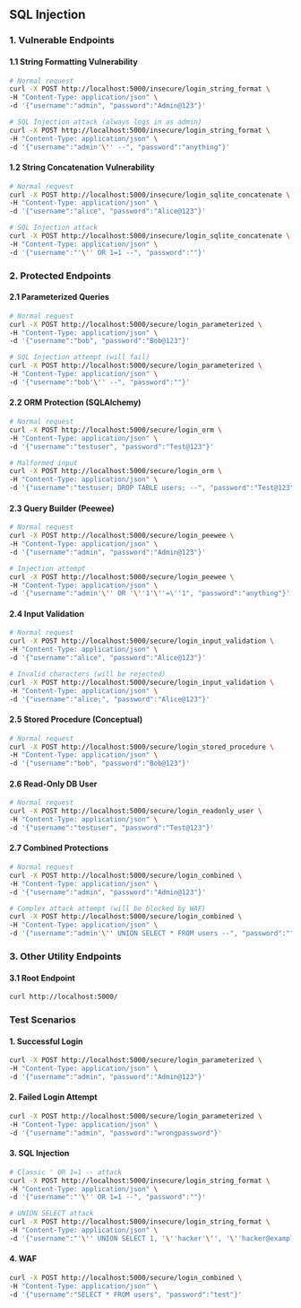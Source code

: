 ## SQL Injection

### 1. Vulnerable Endpoints

#### 1.1 String Formatting Vulnerability

```bash
# Normal request
curl -X POST http://localhost:5000/insecure/login_string_format \
-H "Content-Type: application/json" \
-d '{"username":"admin", "password":"Admin@123"}'

# SQL Injection attack (always logs in as admin)
curl -X POST http://localhost:5000/insecure/login_string_format \
-H "Content-Type: application/json" \
-d '{"username":"admin'\'' --", "password":"anything"}'
```

#### 1.2 String Concatenation Vulnerability

```bash
# Normal request
curl -X POST http://localhost:5000/insecure/login_sqlite_concatenate \
-H "Content-Type: application/json" \
-d '{"username":"alice", "password":"Alice@123"}'

# SQL Injection attack
curl -X POST http://localhost:5000/insecure/login_sqlite_concatenate \
-H "Content-Type: application/json" \
-d '{"username":"'\'' OR 1=1 --", "password":""}'
```

### 2. Protected Endpoints

#### 2.1 Parameterized Queries

```bash
# Normal request
curl -X POST http://localhost:5000/secure/login_parameterized \
-H "Content-Type: application/json" \
-d '{"username":"bob", "password":"Bob@123"}'

# SQL Injection attempt (will fail)
curl -X POST http://localhost:5000/secure/login_parameterized \
-H "Content-Type: application/json" \
-d '{"username":"bob'\'' --", "password":""}'
```

#### 2.2 ORM Protection (SQLAlchemy)

```bash
# Normal request
curl -X POST http://localhost:5000/secure/login_orm \
-H "Content-Type: application/json" \
-d '{"username":"testuser", "password":"Test@123"}'

# Malformed input
curl -X POST http://localhost:5000/secure/login_orm \
-H "Content-Type: application/json" \
-d '{"username":"testuser; DROP TABLE users; --", "password":"Test@123"}'
```

#### 2.3 Query Builder (Peewee)

```bash
# Normal request
curl -X POST http://localhost:5000/secure/login_peewee \
-H "Content-Type: application/json" \
-d '{"username":"admin", "password":"Admin@123"}'

# Injection attempt
curl -X POST http://localhost:5000/secure/login_peewee \
-H "Content-Type: application/json" \
-d '{"username":"admin'\'' OR '\''1'\''=\''1", "password":"anything"}'
```

#### 2.4 Input Validation

```bash
# Normal request
curl -X POST http://localhost:5000/secure/login_input_validation \
-H "Content-Type: application/json" \
-d '{"username":"alice", "password":"Alice@123"}'

# Invalid characters (will be rejected)
curl -X POST http://localhost:5000/secure/login_input_validation \
-H "Content-Type: application/json" \
-d '{"username":"alice;", "password":"Alice@123"}'
```

#### 2.5 Stored Procedure (Conceptual)

```bash
# Normal request
curl -X POST http://localhost:5000/secure/login_stored_procedure \
-H "Content-Type: application/json" \
-d '{"username":"bob", "password":"Bob@123"}'
```

#### 2.6 Read-Only DB User

```bash
# Normal request
curl -X POST http://localhost:5000/secure/login_readonly_user \
-H "Content-Type: application/json" \
-d '{"username":"testuser", "password":"Test@123"}'
```

#### 2.7 Combined Protections

```bash
# Normal request
curl -X POST http://localhost:5000/secure/login_combined \
-H "Content-Type: application/json" \
-d '{"username":"admin", "password":"Admin@123"}'

# Complex attack attempt (will be blocked by WAF)
curl -X POST http://localhost:5000/secure/login_combined \
-H "Content-Type: application/json" \
-d '{"username":"admin'\'' UNION SELECT * FROM users --", "password":""}'
```

### 3. Other Utility Endpoints

#### 3.1 Root Endpoint

```bash
curl http://localhost:5000/
```

### Test Scenarios

#### 1. Successful Login

```bash
curl -X POST http://localhost:5000/secure/login_parameterized \
-H "Content-Type: application/json" \
-d '{"username":"admin", "password":"Admin@123"}'
```

#### 2. Failed Login Attempt

```bash
curl -X POST http://localhost:5000/secure/login_parameterized \
-H "Content-Type: application/json" \
-d '{"username":"admin", "password":"wrongpassword"}'
```

#### 3. SQL Injection

```bash
# Classic ' OR 1=1 -- attack
curl -X POST http://localhost:5000/insecure/login_string_format \
-H "Content-Type: application/json" \
-d '{"username":"'\'' OR 1=1 --", "password":""}'

# UNION SELECT attack
curl -X POST http://localhost:5000/insecure/login_string_format \
-H "Content-Type: application/json" \
-d '{"username":"'\'' UNION SELECT 1, '\''hacker'\'', '\''hacker@example.com'\'', '\''pass'\'' --", "password":""}'
```

#### 4. WAF

```bash
curl -X POST http://localhost:5000/secure/login_combined \
-H "Content-Type: application/json" \
-d '{"username":"SELECT * FROM users", "password":"test"}'
```